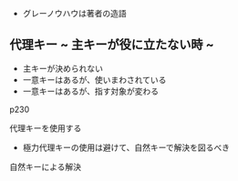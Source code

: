 - グレーノウハウは著者の造語

## 代理キー  ~ 主キーが役に立たない時 ~

- 主キーが決められない
- 一意キーはあるが、使いまわされている
- 一意キーはあるが、指す対象が変わる

p230

代理キーを使用する

- 極力代理キーの使用は避けて、自然キーで解決を図るべき

自然キーによる解決